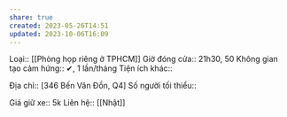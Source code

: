 ```yaml
---
share: true
created: 2023-05-26T14:51
updated: 2023-10-06T16:09
---
```

Loại:: [[Phòng họp riêng ở TPHCM]]
Giờ đóng cửa:: 21h30, 50
Không gian tạo cảm hứng:: ✔, 1 lần/tháng
Tiện ích khác:: 

Địa chỉ:: [346 Bến Vân Đồn, Q4]
Số người tối thiểu:: 
 
Giá giữ xe:: 5k
Liên hệ:: [[Nhật]]
